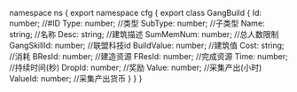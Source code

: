 namespace ns {
	export namespace cfg {
		export class GangBuild {
			Id: number;		//#ID
			Type: number;		//类型
			SubType: number;		//子类型
			Name: string;		//名称
			Desc: string;		//建筑描述 
			SumMemNum: number;		//总人数限制
			GangSkillId: number;		//联盟科技id
			BuildValue: number;		//建筑值
			Cost: string;		//消耗
			BResId: number;		//建造资源
			FResId: number;		//完成资源
			Time: number;		//持续时间(秒)
			DropId: number;		//奖励
			Value: number;		//采集产出(小时)
			ValueId: number;		//采集产出货币
		}
	}
}